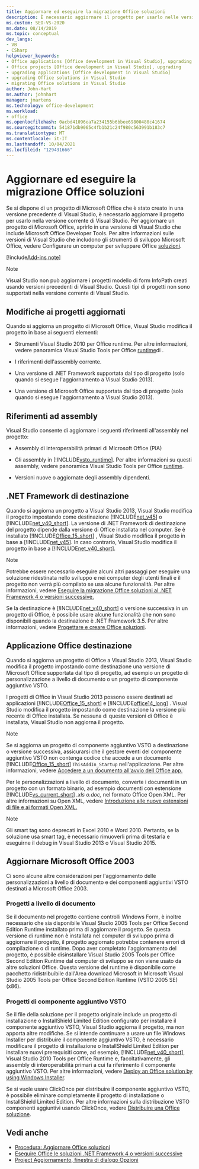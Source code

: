 ```yaml
---
title: Aggiornare ed eseguire la migrazione Office soluzioni
description: È necessario aggiornare il progetto per usarlo nelle versioni correnti di Visual Studio se si dispone di un progetto Office creato in una versione precedente di Visual Studio.
ms.custom: SEO-VS-2020
ms.date: 08/14/2019
ms.topic: conceptual
dev_langs:
- VB
- CSharp
helpviewer_keywords:
- Office applications [Office development in Visual Studio], upgrading
- Office projects [Office development in Visual Studio], upgrading
- upgrading applications [Office development in Visual Studio]
- upgrading Office solutions in Visual Studio
- migrating Office solutions in Visual Studio
author: John-Hart
ms.author: johnhart
manager: jmartens
ms.technology: office-development
ms.workload:
- office
ms.openlocfilehash: 0acbd41096ea7a234155b6bbee69800480c41674
ms.sourcegitcommit: 541871db9065c4fb1b21c24f980c563991b183c7
ms.translationtype: MT
ms.contentlocale: it-IT
ms.lasthandoff: 10/04/2021
ms.locfileid: "129431666"
---
```

# <a name="upgrade-and-migrate-office-solutions"></a>Aggiornare ed eseguire la migrazione Office soluzioni
  Se si dispone di un progetto di Microsoft Office che è stato creato in una versione precedente di Visual Studio, è necessario aggiornare il progetto per usarlo nella versione corrente di Visual Studio. Per aggiornare un progetto di Microsoft Office, aprirlo in una versione di Visual Studio che include Microsoft Office Developer Tools. Per altre informazioni sulle versioni di Visual Studio che includono gli strumenti di sviluppo Microsoft Office, vedere Configurare un computer per sviluppare Office [soluzioni](../vsto/configuring-a-computer-to-develop-office-solutions.md).

[!include[Add-ins note](includes/addinsnote.md)]

> [!NOTE]
> Visual Studio non può aggiornare i progetti modello di form InfoPath creati usando versioni precedenti di Visual Studio. Questi tipi di progetti non sono supportati nella versione corrente di Visual Studio.

## <a name="changes-to-upgraded-projects"></a>Modifiche ai progetti aggiornati
 Quando si aggiorna un progetto di Microsoft Office, Visual Studio modifica il progetto in base ai seguenti elementi:

- Strumenti Visual Studio 2010 per Office runtime. Per altre informazioni, vedere panoramica Visual Studio Tools per Office [runtime](../vsto/visual-studio-tools-for-office-runtime-overview.md)di .

- I riferimenti dell'assembly corrente.

- Una versione di .NET Framework supportata dal tipo di progetto (solo quando si esegue l'aggiornamento a Visual Studio 2013).

- Una versione di Microsoft Office supportata dal tipo di progetto (solo quando si esegue l'aggiornamento a Visual Studio 2013).

## <a name="assembly-references"></a>Riferimenti ad assembly
 Visual Studio consente di aggiornare i seguenti riferimenti all'assembly nel progetto:

- Assembly di interoperabilità primari di Microsoft Office (PIA)

- Gli assembly in [!INCLUDE[vsto_runtime](../vsto/includes/vsto-runtime-md.md)]. Per altre informazioni su questi assembly, vedere panoramica Visual Studio Tools per Office [runtime](../vsto/visual-studio-tools-for-office-runtime-overview.md).

- Versioni nuove o aggiornate degli assembly dipendenti.

## <a name="targeted-net-framework"></a>.NET Framework di destinazione
 Quando si aggiorna un progetto a Visual Studio 2013, Visual Studio modifica il progetto impostando come destinazione [!INCLUDE[net_v45](../vsto/includes/net-v45-md.md)] o [!INCLUDE[net_v40_short](../sharepoint/includes/net-v40-short-md.md)]. La versione di .NET Framework di destinazione del progetto dipende dalla versione di Office installata nel computer. Se è installato [!INCLUDE[Office_15_short](../vsto/includes/office-15-short-md.md)] , Visual Studio modifica il progetto in base a [!INCLUDE[net_v45](../vsto/includes/net-v45-md.md)]. In caso contrario, Visual Studio modifica il progetto in base a [!INCLUDE[net_v40_short](../sharepoint/includes/net-v40-short-md.md)].

> [!NOTE]
> Potrebbe essere necessario eseguire alcuni altri passaggi per eseguire una soluzione ridestinata nello sviluppo e nei computer degli utenti finali e il progetto non verrà più compilato se usa alcune funzionalità. Per altre informazioni, vedere [Eseguire la migrazione Office soluzioni al .NET Framework 4 o versioni successive.](../vsto/migrating-office-solutions-to-the-dotnet-framework-4-or-later.md)

 Se la destinazione è [!INCLUDE[net_v40_short](../sharepoint/includes/net-v40-short-md.md)] o versione successiva in un progetto di Office, è possibile usare alcune funzionalità che non sono disponibili quando la destinazione è .NET Framework 3.5. Per altre informazioni, vedere [Progettare e creare Office soluzioni](../vsto/designing-and-creating-office-solutions.md).

## <a name="targeted-office-application"></a>Applicazione Office destinazione
 Quando si aggiorna un progetto di Office a Visual Studio 2013, Visual Studio modifica il progetto impostando come destinazione una versione di Microsoft Office supportata dal tipo di progetto, ad esempio un progetto di personalizzazione a livello di documento o un progetto di componente aggiuntivo VSTO.

 I progetti di Office in Visual Studio 2013 possono essere destinati ad applicazioni [!INCLUDE[Office_15_short](../vsto/includes/office-15-short-md.md)] e [!INCLUDE[office14_long](../vsto/includes/office14-long-md.md)] . Visual Studio modifica il progetto impostando come destinazione la versione più recente di Office installata. Se nessuna di queste versioni di Office è installata, Visual Studio non aggiorna il progetto.

> [!NOTE]
> Se si aggiorna un progetto di componente aggiuntivo VSTO a destinazione o versione successiva, assicurarsi che il gestore eventi del componente aggiuntivo VSTO non contenga codice che accede a un documento [!INCLUDE[Office_15_short](../vsto/includes/office-15-short-md.md)] `ThisAddIn_Startup` nell'applicazione. Per altre informazioni, vedere [Accedere a un documento all'avvio dell Office app.](../vsto/programming-vsto-add-ins.md#AccessingDocuments)

 Per le personalizzazioni a livello di documento, converte i documenti in un progetto con un formato binario, ad esempio documenti con estensione [!INCLUDE[vs_current_short](../sharepoint/includes/vs-current-short-md.md)] *.xls* *o.doc,* nel formato Office Open XML. Per altre informazioni su Open XML, vedere [Introduzione alle nuove estensioni di file e ai formati Open XML.](https://support.office.com/en-nz/article/Introduction-to-new-file-name-extensions-eca81dcb-5626-4e5b-8362-524d13ae4ec1)

> [!NOTE]
> Gli smart tag sono deprecati in Excel 2010 e Word 2010. Pertanto, se la soluzione usa smart tag, è necessario rimuoverli prima di testarla e eseguirne il debug in Visual Studio 2013 o Visual Studio 2015.

## <a name="upgrade-microsoft-office-2003-projects"></a>Aggiornare Microsoft Office 2003
 Ci sono alcune altre considerazioni per l'aggiornamento delle personalizzazioni a livello di documento e dei componenti aggiuntivi VSTO destinati a Microsoft Office 2003.

### <a name="document-level-projects"></a>Progetti a livello di documento
 Se il documento nel progetto contiene controlli Windows Form, è inoltre necessario che sia disponibile Visual Studio 2005 Tools per Office Second Edition Runtime installato prima di aggiornare il progetto. Se questa versione di runtime non è installata nel computer di sviluppo prima di aggiornare il progetto, il progetto aggiornato potrebbe contenere errori di compilazione o di runtime. Dopo aver completato l'aggiornamento del progetto, è possibile disinstallare Visual Studio 2005 Tools per Office Second Edition Runtime dal computer di sviluppo se non viene usato da altre soluzioni Office. Questa versione del runtime è disponibile come pacchetto ridistribuibile dall'Area download Microsoft in Microsoft Visual Studio 2005 Tools per Office Second Edition Runtime (VSTO 2005 SE) (x86).

### <a name="vsto-add-in-projects"></a>Progetti di componente aggiuntivo VSTO
 Se il file della soluzione per il progetto originale include un progetto di installazione o InstallShield Limited Edition configurato per installare il componente aggiuntivo VSTO, Visual Studio aggiorna il progetto, ma non apporta altre modifiche. Se si intende continuare a usare un file Windows Installer per distribuire il componente aggiuntivo VSTO, è necessario modificare il progetto di installazione o InstallShield Limited Edition per installare nuovi prerequisiti come, ad esempio, [!INCLUDE[net_v40_short](../sharepoint/includes/net-v40-short-md.md)], Visual Studio 2010 Tools per Office Runtime e, facoltativamente, gli assembly di interoperabilità primari a cui fa riferimento il componente aggiuntivo VSTO. Per altre informazioni, vedere [Deploy an Office solution by using Windows Installer](../vsto/deploying-a-vsto-solution-by-using-windows-installer.md).

 Se si vuole usare ClickOnce per distribuire il componente aggiuntivo VSTO, è possibile eliminare completamente il progetto di installazione o InstallShield Limited Edition. Per altre informazioni sulla distribuzione VSTO componenti aggiuntivi usando ClickOnce, vedere [Distribuire una Office soluzione](../vsto/deploying-an-office-solution.md).

## <a name="see-also"></a>Vedi anche
- [Procedura: Aggiornare Office soluzioni](/previous-versions/4bez6837(v=vs.140))
- [Eseguire Office le soluzioni .NET Framework 4 o versioni successive](../vsto/migrating-office-solutions-to-the-dotnet-framework-4-or-later.md)
- [Project Aggiornamento, finestra di dialogo Opzioni](../vsto/project-upgrade-options-dialog-box.md)